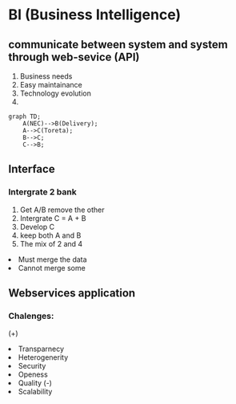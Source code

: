 # BI (Business Intelligence)

## communicate between system and system through web-sevice (API)

1. Business needs
2. Easy maintainance
3. Technology evolution
4.

``` mermaid
graph TD;
    A(NEC)-->B(Delivery);
    A-->C(Toreta);
    B-->C;
    C-->B;
```

## Interface

### Intergrate 2 bank
1. Get A/B remove the other
2. Intergrate C = A + B
3. Develop C
4. keep both A and B
5. The mix of 2 and 4
<li> Must merge the data
<li> Cannot merge some
    
## Webservices application

### Chalenges:
(+) 
<li> Transparnecy
<li> Heterogenerity
<li> Security
<li> Openess
<li> Quality
(-)
<li> Scalability
    
